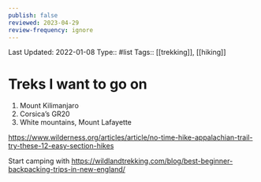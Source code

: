 ```yaml
---
publish: false
reviewed: 2023-04-29
review-frequency: ignore
---
```

Last Updated: 2022-01-08
Type:: #list 
Tags:: [[trekking]], [[hiking]]

# Treks I want to go on
1. Mount Kilimanjaro
2. Corsica’s GR20
3. White mountains, Mount Lafayette

https://www.wilderness.org/articles/article/no-time-hike-appalachian-trail-try-these-12-easy-section-hikes

Start camping with https://wildlandtrekking.com/blog/best-beginner-backpacking-trips-in-new-england/

